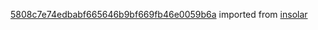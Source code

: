 [5808c7e74edbabf665646b9bf669fb46e0059b6a](https://github.com/insolar/insolar/commit/5808c7e74edbabf665646b9bf669fb46e0059b6a) imported from [insolar](https://github.com/insolar/insolar)
